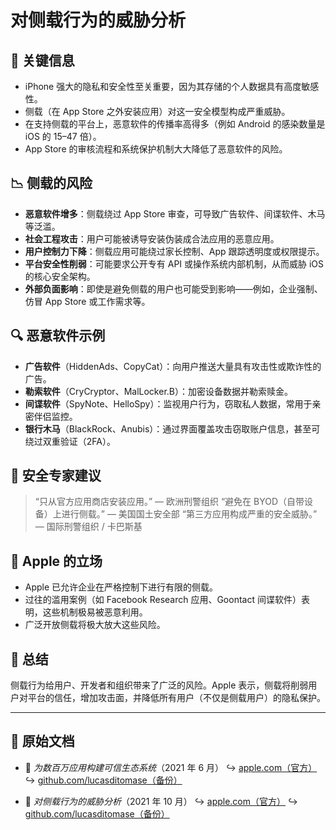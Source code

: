 # 对侧载行为的威胁分析

## 📌 关键信息

- iPhone 强大的隐私和安全性至关重要，因为其存储的个人数据具有高度敏感性。
- 侧载（在 App Store 之外安装应用）对这一安全模型构成严重威胁。
- 在支持侧载的平台上，恶意软件的传播率高得多（例如 Android 的感染数量是 iOS 的 15–47 倍）。
- App Store 的审核流程和系统保护机制大大降低了恶意软件的风险。

## 📉 侧载的风险

- **恶意软件增多**：侧载绕过 App Store 审查，可导致广告软件、间谍软件、木马等泛滥。
- **社会工程攻击**：用户可能被诱导安装伪装成合法应用的恶意应用。
- **用户控制力下降**：侧载应用可能绕过家长控制、App 跟踪透明度或权限提示。
- **平台安全性削弱**：可能要求公开专有 API 或操作系统内部机制，从而威胁 iOS 的核心安全架构。
- **外部负面影响**：即使是避免侧载的用户也可能受到影响——例如，企业强制、仿冒 App Store 或工作需求等。

## 🔍 恶意软件示例

- **广告软件**（HiddenAds、CopyCat）：向用户推送大量具有攻击性或欺诈性的广告。
- **勒索软件**（CryCryptor、MalLocker.B）：加密设备数据并勒索赎金。
- **间谍软件**（SpyNote、HelloSpy）：监视用户行为，窃取私人数据，常用于亲密伴侣监控。
- **银行木马**（BlackRock、Anubis）：通过界面覆盖攻击窃取账户信息，甚至可绕过双重验证（2FA）。

## 🧠 安全专家建议

> “只从官方应用商店安装应用。” — 欧洲刑警组织
> “避免在 BYOD（自带设备）上进行侧载。” — 美国国土安全部
> “第三方应用构成严重的安全威胁。” — 国际刑警组织 / 卡巴斯基

## 🚫 Apple 的立场

- Apple 已允许企业在严格控制下进行有限的侧载。
- 过往的滥用案例（如 Facebook Research 应用、Goontact 间谍软件）表明，这些机制极易被恶意利用。
- 广泛开放侧载将极大放大这些风险。

## 📎 总结

侧载行为给用户、开发者和组织带来了广泛的风险。Apple 表示，侧载将削弱用户对平台的信任，增加攻击面，并降低所有用户（不仅是侧载用户）的隐私保护。

---

## 📄 原始文档

- 🧷 *为数百万应用构建可信生态系统*（2021 年 6 月）
  ↪️ [apple.com（官方）](https://www.apple.com/privacy/docs/Building_a_Trusted_Ecosystem_for_Millions_of_Apps.pdf)
  ↪️ [github.com/lucasditomase（备份）](https://github.com/lucasditomase/app-restrictions/blob/main/summary.pdf)

- 🧷 *对侧载行为的威胁分析*（2021 年 10 月）
  ↪️ [apple.com（官方）](https://www.apple.com/privacy/docs/Building_a_Trusted_Ecosystem_for_Millions_of_Apps_A_Threat_Analysis_of_Sideloading.pdf)
  ↪️ [github.com/lucasditomase（备份）](https://github.com/lucasditomase/app-restrictions/blob/main/threat-analysis.pdf)
